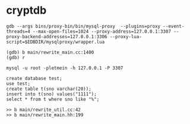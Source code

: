 # cryptdb

```shell script
gdb --args bins/proxy-bin/bin/mysql-proxy  --plugins=proxy --event-threads=4 --max-open-files=1024 --proxy-address=127.0.0.1:3307 --proxy-backend-addresses=127.0.0.1:3306 --proxy-lua-script=$EDBDIR/mysqlproxy/wrapper.lua
```

```shell script
(gdb) b main/rewrite_main.cc:1400
(gdb) r
```

```shell script
mysql -u root -pletmein -h 127.0.0.1 -P 3307
```

```shell script
create database test;
use test;
create table t(sno varchar(20));
insert into t(sno) values("1111");
select * from t where sno like "%";
```

```shell script
>> b main/rewrite_util.cc:42
>> b main/rewrite_main.hh:199
```
